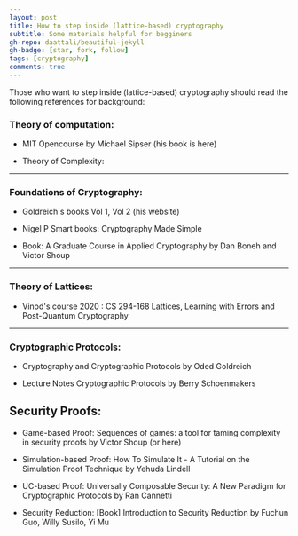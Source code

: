 ```yaml
---
layout: post
title: How to step inside (lattice-based) cryptography
subtitle: Some materials helpful for begginers
gh-repo: daattali/beautiful-jekyll
gh-badge: [star, fork, follow]
tags: [cryptography]
comments: true
---
```



Those who want to step inside (lattice-based) cryptography should read the following references for background:

### Theory of computation:

- MIT Opencourse by Michael Sipser  (his book is here)

- Theory of Complexity:


---
### Foundations of Cryptography: 

- Goldreich's books Vol 1, Vol 2  (his website)

- Nigel P Smart books: Cryptography Made Simple 

- Book: A Graduate Course in Applied Cryptography by Dan Boneh and Victor Shoup

---
### Theory of Lattices:

- Vinod's course 2020 :  CS 294-168 Lattices, Learning with Errors and Post-Quantum Cryptography 


---
### Cryptographic Protocols: 

- Cryptography and Cryptographic Protocols by Oded Goldreich

- Lecture Notes Cryptographic Protocols by  Berry Schoenmakers

## Security Proofs: 

- Game-based Proof: Sequences of games: a tool for taming complexity in security proofs  by Victor Shoup  (or here)

- Simulation-based Proof:  How To Simulate It - A Tutorial on the Simulation Proof Technique by Yehuda Lindell

- UC-based Proof: Universally Composable Security: A New Paradigm for Cryptographic Protocols  by Ran Cannetti

- Security Reduction: [Book] Introduction to Security Reduction by  Fuchun Guo, Willy Susilo, Yi Mu
